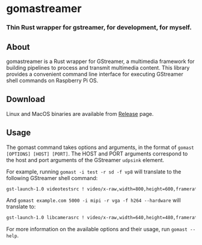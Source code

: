 # gomastreamer

### Thin Rust wrapper for gstreamer, for development, for myself.

## About

gomastreamer is a Rust wrapper for GStreamer, a multimedia framework for building pipelines to process and transmit multimedia content. This library provides a convenient command line interface for executing GStreamer shell commands on Raspberry Pi OS.

## Download

Linux and MacOS binaries are available from [Release](http://github.com/gomadoufu/gomastreamer/releases) page.

## Usage

The gomast command takes options and arguments, in the format of `gomast [OPTIONS] [HOST] [PORT]`. The HOST and PORT arguments correspond to the host and port arguments of the GStreamer `udpsink` element.

For example, running `gomast -i test -r sd -f vp8` will translate to the following GStreamer shell command:

```sh
gst-launch-1.0 videotestsrc ! video/x-raw,width=800,height=600,framerate=30/1 ! videoconvert ! vp8enc ! rtpvp8pay ! udpsink host=localhost port=8080
```

And `gomast example.com 5000 -i mipi -r vga -f h264 --hardware` will translate to:

```sh
gst-launch-1.0 libcamerasrc ! video/x-raw,width=640,height=480,framerate=30/1 ! videoconvert ! v4l2h264enc 'video/x-h264,level=(string)4' ! rtph264pay ! udpsink host=example.com port=5000
```

For more information on the available options and their usage, run `gomast --help`.
